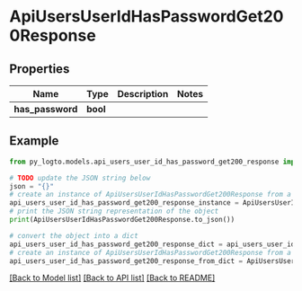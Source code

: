 # ApiUsersUserIdHasPasswordGet200Response


## Properties

Name | Type | Description | Notes
------------ | ------------- | ------------- | -------------
**has_password** | **bool** |  | 

## Example

```python
from py_logto.models.api_users_user_id_has_password_get200_response import ApiUsersUserIdHasPasswordGet200Response

# TODO update the JSON string below
json = "{}"
# create an instance of ApiUsersUserIdHasPasswordGet200Response from a JSON string
api_users_user_id_has_password_get200_response_instance = ApiUsersUserIdHasPasswordGet200Response.from_json(json)
# print the JSON string representation of the object
print(ApiUsersUserIdHasPasswordGet200Response.to_json())

# convert the object into a dict
api_users_user_id_has_password_get200_response_dict = api_users_user_id_has_password_get200_response_instance.to_dict()
# create an instance of ApiUsersUserIdHasPasswordGet200Response from a dict
api_users_user_id_has_password_get200_response_from_dict = ApiUsersUserIdHasPasswordGet200Response.from_dict(api_users_user_id_has_password_get200_response_dict)
```
[[Back to Model list]](../README.md#documentation-for-models) [[Back to API list]](../README.md#documentation-for-api-endpoints) [[Back to README]](../README.md)


